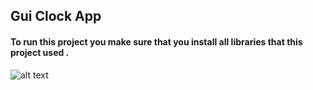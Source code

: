 ## Gui Clock App
#### To run this project you make sure that you install all libraries that this project used . 
![alt text](https://github.com/Hayder7Aly/Gui-Clock/blob/main/image.jpg?raw=true)

